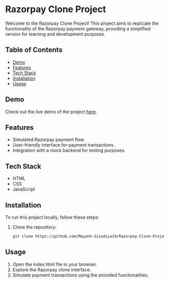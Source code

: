 # Razorpay Clone Project

Welcome to the Razorpay Clone Project! This project aims to replicate the functionality of the Razorpay payment gateway, providing a simplified version for learning and development purposes.

## Table of Contents

- [Demo](#demo)
- [Features](#features)
- [Tech Stack](#tech-stack)
- [Installation](#installation)
- [Usage](#usage)


## Demo

Check out the live demo of the project [here]().

## Features

- Simulated Razorpay payment flow.
- User-friendly interface for payment transactions.
- Integration with a mock backend for testing purposes.

## Tech Stack

- HTML
- CSS
- JavaScript

## Installation

To run this project locally, follow these steps:

1. Clone the repository:
   ```bash
   git clone https://github.com/Mayank-Sisodiya19/Razorpay-Clone-Project.git

## Usage
1. Open the index.html file in your browser.
2. Explore the Razorpay clone interface.
3. Simulate payment transactions using the provided functionalities.
